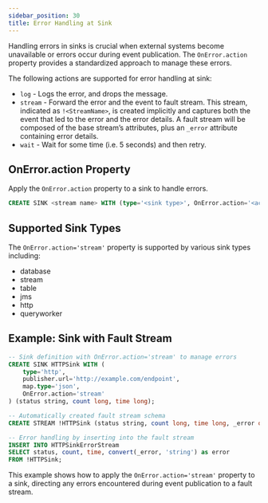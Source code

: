 ```yaml
---
sidebar_position: 30
title: Error Handling at Sink
---
```


Handling errors in sinks is crucial when external systems become unavailable or errors occur during event publication. The `OnError.action` property provides a standardized approach to manage these errors.

The following actions are supported for error handling at sink:

- `log` - Logs the error, and drops the message.
- `stream` - Forward the error and the event to fault stream. This stream, indicated as `!<StreamName>`, is created implicitly and captures both the event that led to the error and the error details. A fault stream will be composed of the base stream’s attributes, plus an `_error` attribute containing error details.
- `wait` - Wait for some time (i.e. 5 seconds) and then retry.

## OnError.action Property

Apply the `OnError.action` property to a sink to handle errors.

```sql
CREATE SINK <stream name> WITH (type='<sink type>', OnError.action='<action>', <other properties>) (<attribute name> <attribute type>, ...);
```

## Supported Sink Types

The `OnError.action='stream'` property is supported by various sink types including:

- database
- stream
- table
- jms
- http
- queryworker

## Example: Sink with Fault Stream

```sql
-- Sink definition with OnError.action='stream' to manage errors
CREATE SINK HTTPSink WITH (
    type='http', 
    publisher.url='http://example.com/endpoint', 
    map.type='json',
    OnError.action='stream'
) (status string, count long, time long);

-- Automatically created fault stream schema
CREATE STREAM !HTTPSink (status string, count long, time long, _error object);

-- Error handling by inserting into the fault stream
INSERT INTO HTTPSinkErrorStream
SELECT status, count, time, convert(_error, 'string') as error
FROM !HTTPSink;
```

This example shows how to apply the `OnError.action='stream'` property to a sink, directing any errors encountered during event publication to a fault stream.
